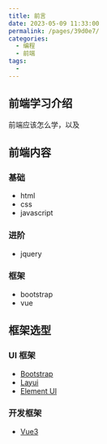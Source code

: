 ```yaml
---
title: 前言
date: 2023-05-09 11:33:00
permalink: /pages/39d0e7/
categories:
  - 编程
  - 前端
tags:
  - 
---
```


## 前端学习介绍
前端应该怎么学，以及
## 前端内容
### 基础
* html  
* css  
* javascript
### 进阶
* jquery
### 框架
* bootstrap
* vue

## 框架选型
### UI 框架 
* [Bootstrap](https://getbootstrap.com/docs/5.3/getting-started/introduction/)
* [Layui](https://layui.dev/)
* [Element UI](https://element.eleme.cn/#/zh-CN)  

### 开发框架
* [Vue3](https://www.javascriptc.com/vue3js/guide/migration/introduction.html)
